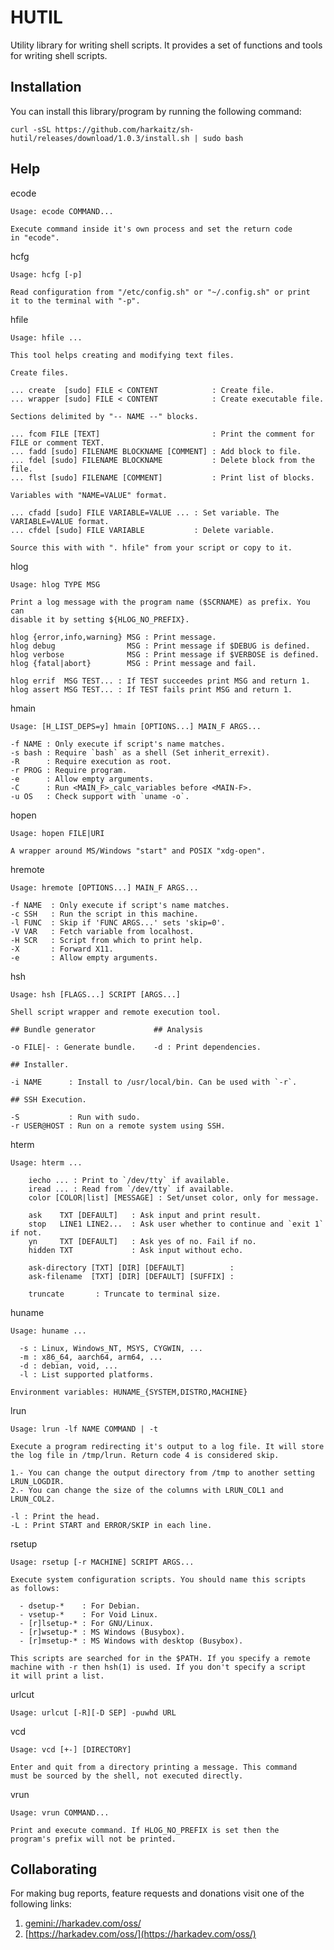 HUTIL
=====

Utility library for writing shell scripts. It provides a set of
functions and tools for writing shell scripts.

## Installation

You can install this library/program by running the following command:

    curl -sSL https://github.com/harkaitz/sh-hutil/releases/download/1.0.3/install.sh | sudo bash

## Help

ecode

    Usage: ecode COMMAND...
    
    Execute command inside it's own process and set the return code
    in "ecode".

hcfg

    Usage: hcfg [-p]
    
    Read configuration from "/etc/config.sh" or "~/.config.sh" or print
    it to the terminal with "-p". 

hfile

    Usage: hfile ...
    
    This tool helps creating and modifying text files.
    
    Create files.
    
    ... create  [sudo] FILE < CONTENT            : Create file.
    ... wrapper [sudo] FILE < CONTENT            : Create executable file.
    
    Sections delimited by "-- NAME --" blocks.
    
    ... fcom FILE [TEXT]                         : Print the comment for FILE or comment TEXT.
    ... fadd [sudo] FILENAME BLOCKNAME [COMMENT] : Add block to file.
    ... fdel [sudo] FILENAME BLOCKNAME           : Delete block from the file.
    ... flst [sudo] FILENAME [COMMENT]           : Print list of blocks.
    
    Variables with "NAME=VALUE" format.
    
    ... cfadd [sudo] FILE VARIABLE=VALUE ... : Set variable. The VARIABLE=VALUE format.
    ... cfdel [sudo] FILE VARIABLE           : Delete variable.
    
    Source this with with ". hfile" from your script or copy to it.

hlog

    Usage: hlog TYPE MSG
    
    Print a log message with the program name ($SCRNAME) as prefix. You can
    disable it by setting ${HLOG_NO_PREFIX}.
         
    hlog {error,info,warning} MSG : Print message.
    hlog debug                MSG : Print message if $DEBUG is defined.
    hlog verbose              MSG : Print message if $VERBOSE is defined.
    hlog {fatal|abort}        MSG : Print message and fail.
    
    hlog errif  MSG TEST... : If TEST succeedes print MSG and return 1.
    hlog assert MSG TEST... : If TEST fails print MSG and return 1.

hmain

    Usage: [H_LIST_DEPS=y] hmain [OPTIONS...] MAIN_F ARGS...
    
    -f NAME : Only execute if script's name matches.
    -s bash : Require `bash` as a shell (Set inherit_errexit).
    -R      : Require execution as root.
    -r PROG : Require program.
    -e      : Allow empty arguments.
    -C      : Run <MAIN_F>_calc_variables before <MAIN-F>.
    -u OS   : Check support with `uname -o`.

hopen

    Usage: hopen FILE|URI
    
    A wrapper around MS/Windows "start" and POSIX "xdg-open".

hremote

    Usage: hremote [OPTIONS...] MAIN_F ARGS...
    
    -f NAME  : Only execute if script's name matches.
    -c SSH   : Run the script in this machine.
    -l FUNC  : Skip if 'FUNC ARGS...' sets 'skip=0'.
    -V VAR   : Fetch variable from localhost.
    -H SCR   : Script from which to print help.
    -X       : Forward X11.
    -e       : Allow empty arguments.

hsh

    Usage: hsh [FLAGS...] SCRIPT [ARGS...]
    
    Shell script wrapper and remote execution tool.
    
    ## Bundle generator             ## Analysis
                                    
    -o FILE|- : Generate bundle.    -d : Print dependencies.
    
    ## Installer.
    
    -i NAME      : Install to /usr/local/bin. Can be used with `-r`.
    
    ## SSH Execution.
    
    -S           : Run with sudo.
    -r USER@HOST : Run on a remote system using SSH.

hterm

    Usage: hterm ...
    
        iecho ... : Print to `/dev/tty` if available.
        iread ... : Read from `/dev/tty` if available.
        color [COLOR|list] [MESSAGE] : Set/unset color, only for message.
    
        ask    TXT [DEFAULT]   : Ask input and print result.
        stop   LINE1 LINE2...  : Ask user whether to continue and `exit 1` if not.
        yn     TXT [DEFAULT]   : Ask yes of no. Fail if no.
        hidden TXT             : Ask input without echo.
    
        ask-directory [TXT] [DIR] [DEFAULT]          :
        ask-filename  [TXT] [DIR] [DEFAULT] [SUFFIX] :
    
        truncate       : Truncate to terminal size.

huname

    Usage: huname ...
    
      -s : Linux, Windows_NT, MSYS, CYGWIN, ...
      -m : x86_64, aarch64, arm64, ...
      -d : debian, void, ...
      -l : List supported platforms.
    
    Environment variables: HUNAME_{SYSTEM,DISTRO,MACHINE}

lrun

    Usage: lrun -lf NAME COMMAND | -t
    
    Execute a program redirecting it's output to a log file. It will store
    the log file in /tmp/lrun. Return code 4 is considered skip.
    
    1.- You can change the output directory from /tmp to another setting LRUN_LOGDIR.
    2.- You can change the size of the columns with LRUN_COL1 and LRUN_COL2.
    
    -l : Print the head.
    -L : Print START and ERROR/SKIP in each line.

rsetup

    Usage: rsetup [-r MACHINE] SCRIPT ARGS...
    
    Execute system configuration scripts. You should name this scripts
    as follows:
    
      - dsetup-*    : For Debian.
      - vsetup-*    : For Void Linux.
      - [r]lsetup-* : For GNU/Linux.
      - [r]wsetup-* : MS Windows (Busybox).
      - [r]msetup-* : MS Windows with desktop (Busybox).
    
    This scripts are searched for in the $PATH. If you specify a remote
    machine with -r then hsh(1) is used. If you don't specify a script
    it will print a list.

urlcut

    Usage: urlcut [-R][-D SEP] -puwhd URL

vcd

    Usage: vcd [+-] [DIRECTORY]
    
    Enter and quit from a directory printing a message. This command
    must be sourced by the shell, not executed directly.

vrun

    Usage: vrun COMMAND...
    
    Print and execute command. If HLOG_NO_PREFIX is set then the
    program's prefix will not be printed.

## Collaborating

For making bug reports, feature requests and donations visit
one of the following links:

1. [gemini://harkadev.com/oss/](gemini://harkadev.com/oss/)
2. [https://harkadev.com/oss/](https://harkadev.com/oss/)
